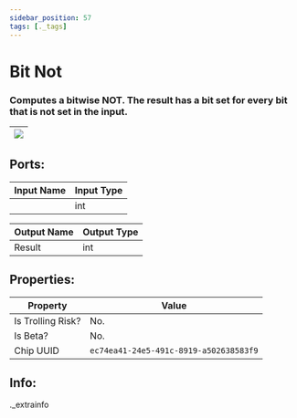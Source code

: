 ```yaml
---
sidebar_position: 57
tags: [._tags]
---
```


# Bit Not


### Computes a bitwise NOT. The result has a bit set for every bit that is not set in the input.

| ![](https://images-ext-2.discordapp.net/external/MPmIaQzlEPmgGWlgi-WxBBXt0Bjv_zWPkg1y1f_sy3s/https/www.recroomcircuits.com/image/circuit/absolute-value?width=206&height=108) |
|-----|

## Ports:

| Input Name | Input Type |
|-----------|-----------|
|  | int |

| Output Name | Output Type |
|-----------|-----------|
| Result | int |

## Properties:

| Property  | Value |
|-------------------|-----------|
| Is Trolling Risk? | No. |
| Is Beta? | No. |
| Chip UUID | `ec74ea41-24e5-491c-8919-a502638583f9` |

## Info:
._extrainfo